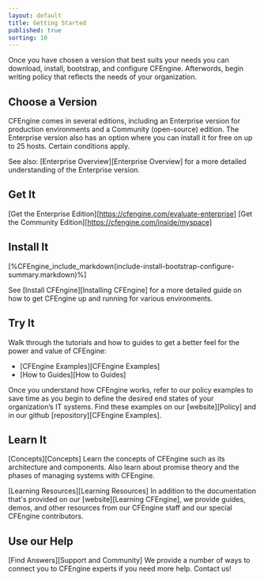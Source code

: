```yaml
---
layout: default
title: Getting Started 
published: true
sorting: 10
---
```


Once you have chosen a version that best suits your needs you can download, install,
bootstrap, and configure CFEngine. Afterwords, begin writing policy that
reflects the needs of your organization.

## Choose a Version

CFEngine comes in several editions, including an Enterprise version for 
production environments and a Community (open-source) edition. The Enterprise
version also has an option where you can install it for free on up to 25 hosts.
Certain conditions apply.

See also: [Enterprise Overview][Enterprise Overview] for a more detailed understanding
of the Enterprise version.

## Get It

[Get the Enterprise Edition][https://cfengine.com/evaluate-enterprise]
[Get the Community Edition][https://cfengine.com/inside/myspace]

## Install It

[%CFEngine_include_markdown(include-install-bootstrap-configure-summary.markdown)%]

See [Install CFEngine][Installing CFEngine] for a more detailed guide on how to get 
CFEngine up and running for various environments.

## Try It

Walk through the tutorials and how to guides to get a better 
feel for the power and value of CFEngine:

* [CFEngine Examples][CFEngine Examples]
* [How to Guides][How to Guides]   

Once you understand how CFEngine works, refer to our policy examples 
to save time as you begin to define the desired end states of your organization’s IT 
systems. Find these examples on our [website][Policy] and in our github [repository][CFEngine Examples].


## Learn It

[Concepts][Concepts] Learn the concepts of CFEngine such as its architecture and components. 
Also learn about promise theory and the phases of managing systems with CFEngine. 

[Learning Resources][Learning Resources] In addition to the documentation that's provided on 
our [website][Learning CFEngine], we provide guides, demos, and other resources from our CFEngine 
staff and our special CFEngine contributors. 


## Use our Help

[Find Answers][Support and Community] We provide a number of ways to connect you to CFEngine 
experts if you need more help. Contact us!
